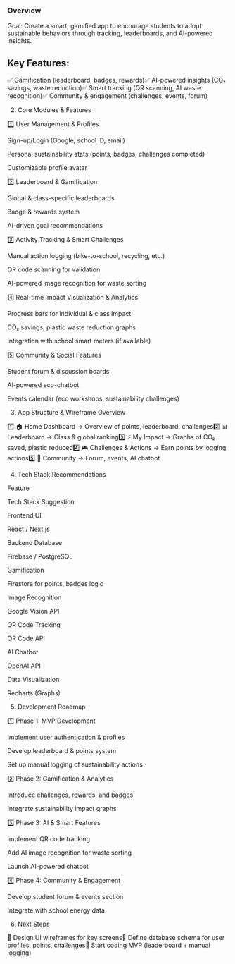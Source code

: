 ### Overview

Goal: Create a smart, gamified app to encourage students to adopt sustainable behaviors through tracking, leaderboards, and AI-powered insights.

## Key Features:
✅ Gamification (leaderboard, badges, rewards)✅ AI-powered insights (CO₂ savings, waste reduction)✅ Smart tracking (QR scanning, AI waste recognition)✅ Community & engagement (challenges, events, forum)

2. Core Modules & Features

1️⃣ User Management & Profiles

Sign-up/Login (Google, school ID, email)

Personal sustainability stats (points, badges, challenges completed)

Customizable profile avatar

2️⃣ Leaderboard & Gamification

Global & class-specific leaderboards

Badge & rewards system

AI-driven goal recommendations

3️⃣ Activity Tracking & Smart Challenges

Manual action logging (bike-to-school, recycling, etc.)

QR code scanning for validation

AI-powered image recognition for waste sorting

4️⃣ Real-time Impact Visualization & Analytics

Progress bars for individual & class impact

CO₂ savings, plastic waste reduction graphs

Integration with school smart meters (if available)

5️⃣ Community & Social Features

Student forum & discussion boards

AI-powered eco-chatbot

Events calendar (eco workshops, sustainability challenges)

3. App Structure & Wireframe Overview

1️⃣ 🏠 Home Dashboard → Overview of points, leaderboard, challenges2️⃣ 📊 Leaderboard → Class & global ranking3️⃣ ⚡ My Impact → Graphs of CO₂ saved, plastic reduced4️⃣ 🎮 Challenges & Actions → Earn points by logging actions5️⃣ 💬 Community → Forum, events, AI chatbot

4. Tech Stack Recommendations

Feature

Tech Stack Suggestion

Frontend UI

React / Next.js

Backend Database

Firebase / PostgreSQL

Gamification

Firestore for points, badges logic

Image Recognition

Google Vision API

QR Code Tracking

QR Code API

AI Chatbot

OpenAI API

Data Visualization

Recharts (Graphs)

5. Development Roadmap

1️⃣ Phase 1: MVP Development

Implement user authentication & profiles

Develop leaderboard & points system

Set up manual logging of sustainability actions

2️⃣ Phase 2: Gamification & Analytics

Introduce challenges, rewards, and badges

Integrate sustainability impact graphs

3️⃣ Phase 3: AI & Smart Features

Implement QR code tracking

Add AI image recognition for waste sorting

Launch AI-powered chatbot

4️⃣ Phase 4: Community & Engagement

Develop student forum & events section

Integrate with school energy data

6. Next Steps

📌 Design UI wireframes for key screens📌 Define database schema for user profiles, points, challenges📌 Start coding MVP (leaderboard + manual logging)
